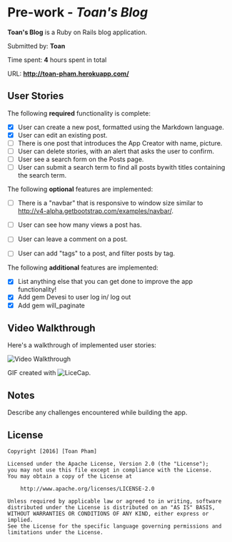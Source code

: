 # Pre-work - *Toan's Blog*


**Toan's Blog** is a Ruby on Rails blog application.

Submitted by: **Toan**

Time spent: **4** hours spent in total

URL: **http://toan-pham.herokuapp.com/**

## User Stories

The following **required** functionality is complete:

* [x] User can create a new post, formatted using the Markdown language.
* [x] User can edit an existing post.
* [ ] There is one post that introduces the App Creator with name, picture.
* [ ] User can delete stories, with an alert that asks the user to confirm.
* [ ] User see a search form on the Posts page.
* [ ] User can submit a search term to find all posts bywith titles containing the search term.

The following **optional** features are implemented:
* [ ] There is a "navbar" that is responsive to window size similar to http://v4-alpha.getbootstrap.com/examples/navbar/. 
* [ ] User can see how many views a post has. 
* [ ] User can leave a comment on a post.
* [ ] User can add "tags" to a post, and filter posts by tag. 


The following **additional** features are implemented:

- [x] List anything else that you can get done to improve the app functionality!
- [x] Add gem Devesi to user log in/ log out
- [x] Add gem will_paginate

## Video Walkthrough 

Here's a walkthrough of implemented user stories:


![Video Walkthrough](/path/to/your/gif/file)

GIF created with ![LiceCap](http://www.cockos.com/licecap/).

## Notes

Describe any challenges encountered while building the app.

## License

    Copyright [2016] [Toan Pham]

    Licensed under the Apache License, Version 2.0 (the "License");
    you may not use this file except in compliance with the License.
    You may obtain a copy of the License at

        http://www.apache.org/licenses/LICENSE-2.0

    Unless required by applicable law or agreed to in writing, software
    distributed under the License is distributed on an "AS IS" BASIS,
    WITHOUT WARRANTIES OR CONDITIONS OF ANY KIND, either express or implied.
    See the License for the specific language governing permissions and
    limitations under the License.